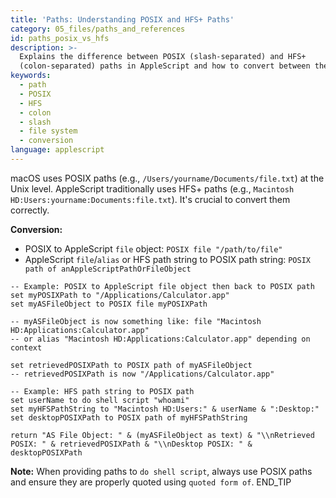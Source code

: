 ```yaml
---
title: 'Paths: Understanding POSIX and HFS+ Paths'
category: 05_files/paths_and_references
id: paths_posix_vs_hfs
description: >-
  Explains the difference between POSIX (slash-separated) and HFS+
  (colon-separated) paths in AppleScript and how to convert between them.
keywords:
  - path
  - POSIX
  - HFS
  - colon
  - slash
  - file system
  - conversion
language: applescript
---
```


macOS uses POSIX paths (e.g., `/Users/yourname/Documents/file.txt`) at the Unix level.
AppleScript traditionally uses HFS+ paths (e.g., `Macintosh HD:Users:yourname:Documents:file.txt`). It's crucial to convert them correctly.

**Conversion:**
- POSIX to AppleScript `file` object: `POSIX file "/path/to/file"`
- AppleScript `file`/`alias` or HFS path string to POSIX path string: `POSIX path of anAppleScriptPathOrFileObject`

```applescript
-- Example: POSIX to AppleScript file object then back to POSIX path
set myPOSIXPath to "/Applications/Calculator.app"
set myASFileObject to POSIX file myPOSIXPath

-- myASFileObject is now something like: file "Macintosh HD:Applications:Calculator.app"
-- or alias "Macintosh HD:Applications:Calculator.app" depending on context

set retrievedPOSIXPath to POSIX path of myASFileObject
-- retrievedPOSIXPath is now "/Applications/Calculator.app"

-- Example: HFS path string to POSIX path
set userName to do shell script "whoami"
set myHFSPathString to "Macintosh HD:Users:" & userName & ":Desktop:"
set desktopPOSIXPath to POSIX path of myHFSPathString

return "AS File Object: " & (myASFileObject as text) & "\\nRetrieved POSIX: " & retrievedPOSIXPath & "\\nDesktop POSIX: " & desktopPOSIXPath
```

**Note:** When providing paths to `do shell script`, always use POSIX paths and ensure they are properly quoted using `quoted form of`.
END_TIP 
